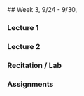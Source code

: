 <div class="week">

<div class="week_heading" markdown="1">
## Week 3, 9/24 - 9/30,  
</div>

<div class="column_materials"  markdown="1">

### Lecture 1

### Lecture 2

### Recitation / Lab

</div>

<div class="column_assign"  markdown="1">

### Assignments

</div>
</div>
